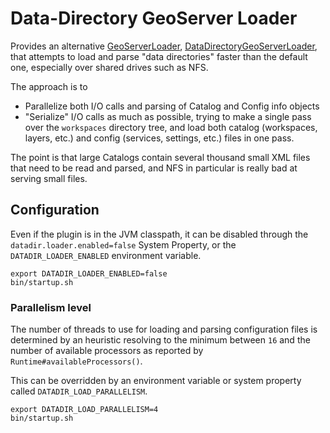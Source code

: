 # Data-Directory GeoServer Loader

Provides an alternative [GeoServerLoader](https://github.com/geoserver/geoserver/blob/main/src/main/src/main/java/org/geoserver/config/GeoServerLoader.java), [DataDirectoryGeoServerLoader](src/main/java/org/geoserver/catalog/datadir/DataDirectoryGeoServerLoader.java), that attempts to load and parse "data directories"
faster than the default one, especially over shared drives such as NFS.

The approach is to

- Parallelize both I/O calls and parsing of Catalog and Config info objects
- "Serialize" I/O calls as much as possible, trying to make a single pass over the `workspaces` directory tree, and load both catalog (workspaces, layers, etc.) and config (services, settings, etc.) files in one pass.

The point is that large Catalogs contain several thousand small XML files that need to be read and parsed, and NFS in particular is really bad at serving small files.

## Configuration

Even if the plugin is in the JVM classpath, it can be disabled through the `datadir.loader.enabled=false` System Property, or the `DATADIR_LOADER_ENABLED` environment variable.

```
export DATADIR_LOADER_ENABLED=false
bin/startup.sh
```

### Parallelism level

The number of threads to use for loading and parsing configuration files is determined by an heuristic resolving to the minimum between `16` and the number of available processors as reported by `Runtime#availableProcessors()`.

This can be overridden by an environment variable or system property  called `DATADIR_LOAD_PARALLELISM`.

```
export DATADIR_LOAD_PARALLELISM=4
bin/startup.sh
```

 